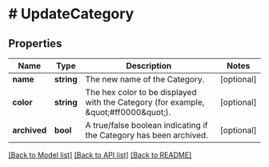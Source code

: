 # # UpdateCategory

## Properties

Name | Type | Description | Notes
------------ | ------------- | ------------- | -------------
**name** | **string** | The new name of the Category. | [optional]
**color** | **string** | The hex color to be displayed with the Category (for example, \&quot;#ff0000\&quot;). | [optional]
**archived** | **bool** | A true/false boolean indicating if the Category has been archived. | [optional]

[[Back to Model list]](../../README.md#models) [[Back to API list]](../../README.md#endpoints) [[Back to README]](../../README.md)
